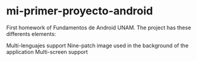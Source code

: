 # mi-primer-proyecto-android
First homework of Fundamentos de Android UNAM. The project has these differents elements:

Multi-lenguajes support
Nine-patch image used in the background of the application
Multi-screen support
